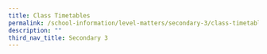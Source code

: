 ```yaml
---
title: Class Timetables
permalink: /school-information/level-matters/secondary-3/class-timetables/
description: ""
third_nav_title: Secondary 3
---
```

